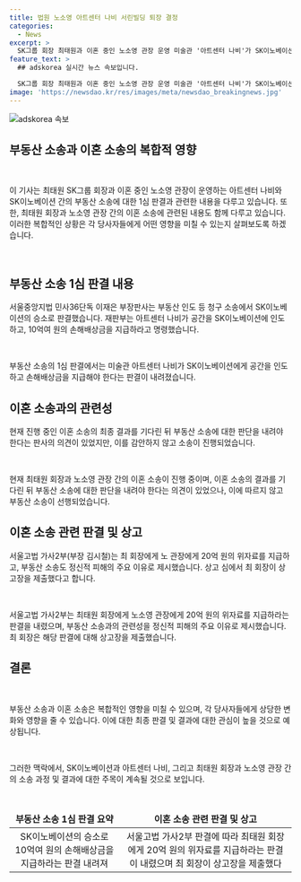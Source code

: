 ```yaml
---
title: 법원 노소영 아트센터 나비 서린빌딩 퇴장 결정
categories:
  - News
excerpt: >
  SK그룹 회장 최태원과 이혼 중인 노소영 관장 운영 미술관 '아트센터 나비'가 SK이노베이션의 건물 퇴거 소송에서 1심에서 패배했다. 이에 SK이노베이션은 아트센터 나비에게 10억원의 손해배상금을 요구하고, 재산 인도를 명령 받았다. 최태원은 이혼 소송 상고도 진행 중이며, 노소영은 최태원의 동거인을 상대로 손해배상 소송을 진행 중이다. 최태원은 노소영에게 20억 원의 위자료를 지불하고, 1조3800억 원의 재산 분할을 결정했다. 이에 최태원은 상고장을 제출했으며, 노소영의 손해배상 소송 1심 결과는 8월 22일에 선고될 예정이다.
feature_text: >
  ## adskorea 실시간 뉴스 속보입니다.

  SK그룹 회장 최태원과 이혼 중인 노소영 관장 운영 미술관 '아트센터 나비'가 SK이노베이션의 건물 퇴거 소송에서 1심에서 패배했다. 이에 SK이노베이션은 아트센터 나비에게 10억원의 손해배상금을 요구하고, 재산 인도를 명령 받았다. 최태원은 이혼 소송 상고도 진행 중이며, 노소영은 최태원의 동거인을 상대로 손해배상 소송을 진행 중이다. 최태원은 노소영에게 20억 원의 위자료를 지불하고, 1조3800억 원의 재산 분할을 결정했다. 이에 최태원은 상고장을 제출했으며, 노소영의 손해배상 소송 1심 결과는 8월 22일에 선고될 예정이다.
image: 'https://newsdao.kr/res/images/meta/newsdao_breakingnews.jpg'
---
```


<p><img src="https://newsdao.kr/res/images/meta/newsdao_breakingnews.jpg" alt="adskorea 속보" /></p>

<h2 data-ke-size="size26">부동산 소송과 이혼 소송의 복합적 영향</h2>

<p data-ke-size="size16">&nbsp;</p>

<p>이 기사는 최태원 SK그룹 회장과 이혼 중인 노소영 관장이 운영하는 아트센터 나비와 SK이노베이션 간의 부동산 소송에 대한 1심 판결과 관련한 내용을 다루고 있습니다. 또한, 최태원 회장과 노소영 관장 간의 이혼 소송에 관련된 내용도 함께 다루고 있습니다. 이러한 복합적인 상황은 각 당사자들에게 어떤 영향을 미칠 수 있는지 살펴보도록 하겠습니다.</p>

<p data-ke-size="size16">&nbsp;</p>

<h2 data-ke-size="size24">부동산 소송 1심 판결 내용</h2>

<p data-ke-size="size16">서울중앙지법 민사36단독 이재은 부장판사는 부동산 인도 등 청구 소송에서 SK이노베이션의 승소로 판결했습니다. 재판부는 아트센터 나비가 공간을 SK이노베이션에 인도하고, 10억여 원의 손해배상금을 지급하라고 명령했습니다.</p>

<p data-ke-size="size16">&nbsp;</p>

<p>부동산 소송의 1심 판결에서는 미술관 아트센터 나비가 SK이노베이션에게 공간을 인도하고 손해배상금을 지급해야 한다는 판결이 내려졌습니다.</p>

<h2 data-ke-size="size24">이혼 소송과의 관련성</h2>

<p data-ke-size="size16">현재 진행 중인 이혼 소송의 최종 결과를 기다린 뒤 부동산 소송에 대한 판단을 내려야 한다는 판사의 의견이 있었지만, 이를 감안하지 않고 소송이 진행되었습니다.</p>

<p data-ke-size="size16">&nbsp;</p>

<p>현재 최태원 회장과 노소영 관장 간의 이혼 소송이 진행 중이며, 이혼 소송의 결과를 기다린 뒤 부동산 소송에 대한 판단을 내려야 한다는 의견이 있었으나, 이에 따르지 않고 부동산 소송이 선행되었습니다.</p>

<h2 data-ke-size="size24">이혼 소송 관련 판결 및 상고</h2>

<p data-ke-size="size16">서울고법 가사2부(부장 김시철)는 최 회장에게 노 관장에게 20억 원의 위자료를 지급하고, 부동산 소송도 정신적 피해의 주요 이유로 제시했습니다. 상고 심에서 최 회장이 상고장을 제출했다고 합니다.</p>

<p data-ke-size="size16">&nbsp;</p>

<p>서울고법 가사2부는 최태원 회장에게 노소영 관장에게 20억 원의 위자료를 지급하라는 판결을 내렸으며, 부동산 소송과의 관련성을 정신적 피해의 주요 이유로 제시했습니다. 최 회장은 해당 판결에 대해 상고장을 제출했습니다. </p>

<h2 data-ke-size="size24">결론</h2>

<p data-ke-size="size16">&nbsp;</p>

<p>부동산 소송과 이혼 소송은 복합적인 영향을 미칠 수 있으며, 각 당사자들에게 상당한 변화와 영향을 줄 수 있습니다. 이에 대한 최종 판결 및 결과에 대한 관심이 높을 것으로 예상됩니다.</p>

<p data-ke-size="size16">&nbsp;</p>

<p>그러한 맥락에서, SK이노베이션과 아트센터 나비, 그리고 최태원 회장과 노소영 관장 간의 소송 과정 및 결과에 대한 주목이 계속될 것으로 보입니다.</p>

<p data-ke-size="size16">&nbsp;</p>

<table>
<thead>
<tr>
<td style="text-align: center; height: 17px;"><b>부동산 소송 1심 판결 요약</b></td>
<td style="text-align: center; height: 17px;"><b>이혼 소송 관련 판결 및 상고</b></td>
</tr>
</thead>
<tbody>
<tr>
<td style="text-align: center; height: 17px;">SK이노베이션의 승소로 10억여 원의 손해배상금을 지급하라는 판결 내려져</td>
<td style="text-align: center; height: 17px;">서울고법 가사2부 판결에 따라 최태원 회장에게 20억 원의 위자료를 지급하라는 판결이 내렸으며 최 회장이 상고장을 제출했다</td>
</tr>
</tbody>
</table>

<p data-ke-size="size16">&nbsp;</p>

